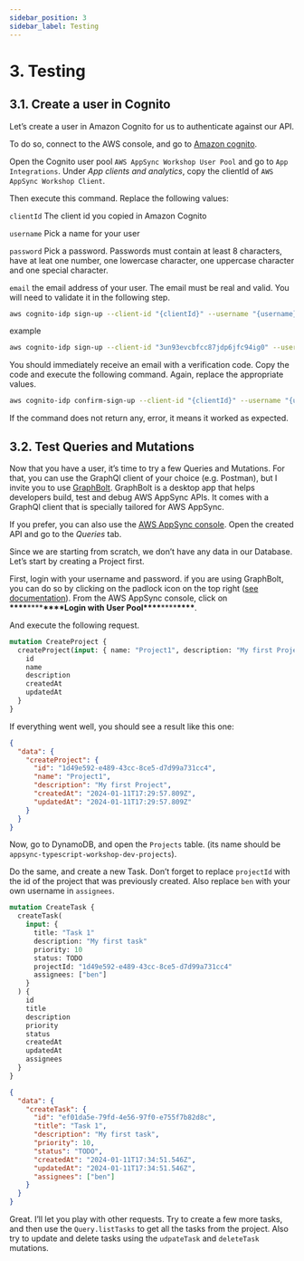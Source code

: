 ```yaml
---
sidebar_position: 3
sidebar_label: Testing
---
```


# 3. Testing

## 3.1. Create a user in Cognito

Let’s create a user in Amazon Cognito for us to authenticate against our API.

To do so, connect to the AWS console, and go to [Amazon cognito](https://us-east-1.console.aws.amazon.com/cognito/v2/idp/user-pools).

Open the Cognito user pool `AWS AppSync Workshop User Pool` and go to `App Integrations`. Under _App clients and analytics_, copy the clientId of `AWS AppSync Workshop Client`.

Then execute this command. Replace the following values:

`clientId` The client id you copied in Amazon Cognito

`username` Pick a name for your user

`password` Pick a password. Passwords must contain at least 8 characters, have at leat one number, one lowercase character, one uppercase character and one special character.

`email` the email address of your user. The email must be real and valid. You will need to validate it in the following step.

```bash
aws cognito-idp sign-up --client-id "{clientId}" --username "{username}" --password "{password}" --user-attributes Name=email,Value="{email}"
```

example

```bash
aws cognito-idp sign-up --client-id "3un93evcbfcc87jdp6jfc94ig0" --username "ben" --password "AppSync101!" --user-attributes Name=email,Value="ben@example.com"
```

You should immediately receive an email with a verification code. Copy the code and execute the following command. Again, replace the appropriate values.

```bash
aws cognito-idp confirm-sign-up --client-id "{clientId}" --username "{username}" --confirmation-code {verificationCode}
```

If the command does not return any, error, it means it worked as expected.

## 3.2. Test Queries and Mutations

Now that you have a user, it’s time to try a few Queries and Mutations. For that, you can use the GraphQl client of your choice (e.g. Postman), but I invite you to use [GraphBolt](https://graphbolt.dev). GraphBolt is a desktop app that helps developers build, test and debug AWS AppSync APIs. It comes with a GraphQl client that is specially tailored for AWS AppSync.

If you prefer, you can also use the [AWS AppSync console](https://us-east-1.console.aws.amazon.com/appsync/home?region=us-east-1#/apis). Open the created API and go to the _Queries_ tab.

Since we are starting from scratch, we don’t have any data in our Database. Let’s start by creating a Project first.

First, login with your username and password. if you are using GraphBolt, you can do so by clicking on the padlock icon on the top right ([see documentation](https://docs.graphbolt.dev/graphql-client/authentication)). From the AWS AppSync console, click on **\*\*\*\***\*\*\*\***\*\*\*\***Login with User Pool**\*\*\*\***\*\*\*\***\*\*\*\***.

And execute the following request.

```graphql
mutation CreateProject {
  createProject(input: { name: "Project1", description: "My first Project" }) {
    id
    name
    description
    createdAt
    updatedAt
  }
}
```

If everything went well, you should see a result like this one:

```json
{
  "data": {
    "createProject": {
      "id": "1d49e592-e489-43cc-8ce5-d7d99a731cc4",
      "name": "Project1",
      "description": "My first Project",
      "createdAt": "2024-01-11T17:29:57.809Z",
      "updatedAt": "2024-01-11T17:29:57.809Z"
    }
  }
}
```

Now, go to DynamoDB, and open the `Projects` table. (its name should be `appsync-typescript-workshop-dev-projects`).

Do the same, and create a new Task. Don’t forget to replace `projectId` with the id of the project that was previously created. Also replace `ben` with your own username in `assignees`.

```graphql
mutation CreateTask {
  createTask(
    input: {
      title: "Task 1"
      description: "My first task"
      priority: 10
      status: TODO
      projectId: "1d49e592-e489-43cc-8ce5-d7d99a731cc4"
      assignees: ["ben"]
    }
  ) {
    id
    title
    description
    priority
    status
    createdAt
    updatedAt
    assignees
  }
}
```

```json
{
  "data": {
    "createTask": {
      "id": "ef01da5e-79fd-4e56-97f0-e755f7b82d8c",
      "title": "Task 1",
      "description": "My first task",
      "priority": 10,
      "status": "TODO",
      "createdAt": "2024-01-11T17:34:51.546Z",
      "updatedAt": "2024-01-11T17:34:51.546Z",
      "assignees": ["ben"]
    }
  }
}
```

Great. I’ll let you play with other requests. Try to create a few more tasks, and then use the `Query.listTasks` to get all the tasks from the project. Also try to update and delete tasks using the `udpateTask` and `deleteTask` mutations.
